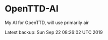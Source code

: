 # OpenTTD-AI
My AI for OpenTTD, will use primarily air

Latest backup: Sun Sep 22 08:26:02 UTC 2019
